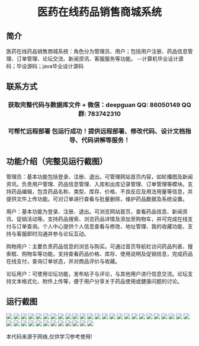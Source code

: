<p><h1 align="center">医药在线药品销售商城系统</h1></p>

## 简介
医药在线药品销售商城系统：角色分为管理员、用户；包括用户注册、药品信息管理、订单管理、论坛交流、新闻资讯、客服服务等功能。    --计算机毕业设计源码；毕设源码；java毕业设计源码


## 联系方式
<p><h3 align="center">获取完整代码与数据库文件 + 微信：deepguan QQ: 86050149 QQ群: 783742310</h3></p>
<p><h3 align="center">可帮忙远程部署 包运行成功！提供远程部署、修改代码、设计文档指导、代码讲解等服务！</h3></p>

## 功能介绍（完整见运行截图）
管理员：基本功能包括登录、注册、退出。可管理网站首页内容，如轮播图及新闻资讯。负责用户管理、药品信息管理、入库和出库记录管理、订单管理等模块。支持药品编辑，包含药品名称、类型、库存、价格、不良反应及用法用量等信息，并提供文件上传功能。可对订单进行查看与批量删除，维护药品数据及系统设置。

用户：基本功能为登录、注册、退出。可浏览网站首页，查看药品信息、新闻资讯、促销活动等。支持药品搜索、浏览药品详情及添加至购物车，并可完成在线支付与订单查询。个人中心提供个人信息查看与修改、地址管理、我的收藏功能，支持与客服即时沟通并参与论坛互动。

购物用户：主要负责药品信息的浏览与购买。可通过首页导航栏访问药品列表、搜索框、购物车等功能。支持查看药品价格、库存、使用说明及促销信息，完成药品在线支付，查询订单状态，并对商品评价与收藏。

论坛用户：可使用论坛功能，发布帖子与评论，与其他用户进行信息交流。论坛支持文本格式化、附件上传等，便于用户分享关于药品使用或健康问题的讨论。


## 运行截图
![](https://bs-1329754181.cos.ap-shanghai.myqcloud.com/ssm/MedicalOnlinePharmacySalesSystem/img/001.jpg)
![](https://bs-1329754181.cos.ap-shanghai.myqcloud.com/ssm/MedicalOnlinePharmacySalesSystem/img/002.jpg)
![](https://bs-1329754181.cos.ap-shanghai.myqcloud.com/ssm/MedicalOnlinePharmacySalesSystem/img/003.jpg)
![](https://bs-1329754181.cos.ap-shanghai.myqcloud.com/ssm/MedicalOnlinePharmacySalesSystem/img/004.jpg)
![](https://bs-1329754181.cos.ap-shanghai.myqcloud.com/ssm/MedicalOnlinePharmacySalesSystem/img/005.jpg)
![](https://bs-1329754181.cos.ap-shanghai.myqcloud.com/ssm/MedicalOnlinePharmacySalesSystem/img/006.jpg)
![](https://bs-1329754181.cos.ap-shanghai.myqcloud.com/ssm/MedicalOnlinePharmacySalesSystem/img/007.jpg)
![](https://bs-1329754181.cos.ap-shanghai.myqcloud.com/ssm/MedicalOnlinePharmacySalesSystem/img/008.jpg)
![](https://bs-1329754181.cos.ap-shanghai.myqcloud.com/ssm/MedicalOnlinePharmacySalesSystem/img/009.jpg)
![](https://bs-1329754181.cos.ap-shanghai.myqcloud.com/ssm/MedicalOnlinePharmacySalesSystem/img/010.jpg)
![](https://bs-1329754181.cos.ap-shanghai.myqcloud.com/ssm/MedicalOnlinePharmacySalesSystem/img/011.jpg)
![](https://bs-1329754181.cos.ap-shanghai.myqcloud.com/ssm/MedicalOnlinePharmacySalesSystem/img/012.jpg)
![](https://bs-1329754181.cos.ap-shanghai.myqcloud.com/ssm/MedicalOnlinePharmacySalesSystem/img/013.jpg)
![](https://bs-1329754181.cos.ap-shanghai.myqcloud.com/ssm/MedicalOnlinePharmacySalesSystem/img/014.jpg)
![](https://bs-1329754181.cos.ap-shanghai.myqcloud.com/ssm/MedicalOnlinePharmacySalesSystem/img/015.jpg)
![](https://bs-1329754181.cos.ap-shanghai.myqcloud.com/ssm/MedicalOnlinePharmacySalesSystem/img/016.jpg)
![](https://bs-1329754181.cos.ap-shanghai.myqcloud.com/ssm/MedicalOnlinePharmacySalesSystem/img/017.jpg)
![](https://bs-1329754181.cos.ap-shanghai.myqcloud.com/ssm/MedicalOnlinePharmacySalesSystem/img/018.jpg)
![](https://bs-1329754181.cos.ap-shanghai.myqcloud.com/ssm/MedicalOnlinePharmacySalesSystem/img/019.jpg)
![](https://bs-1329754181.cos.ap-shanghai.myqcloud.com/ssm/MedicalOnlinePharmacySalesSystem/img/020.jpg)
![](https://bs-1329754181.cos.ap-shanghai.myqcloud.com/ssm/MedicalOnlinePharmacySalesSystem/img/021.jpg)
![](https://bs-1329754181.cos.ap-shanghai.myqcloud.com/ssm/MedicalOnlinePharmacySalesSystem/img/022.jpg)
![](https://bs-1329754181.cos.ap-shanghai.myqcloud.com/ssm/MedicalOnlinePharmacySalesSystem/img/023.jpg)
![](https://bs-1329754181.cos.ap-shanghai.myqcloud.com/ssm/MedicalOnlinePharmacySalesSystem/img/024.jpg)
![](https://bs-1329754181.cos.ap-shanghai.myqcloud.com/ssm/MedicalOnlinePharmacySalesSystem/img/025.jpg)
![](https://bs-1329754181.cos.ap-shanghai.myqcloud.com/ssm/MedicalOnlinePharmacySalesSystem/img/026.jpg)
![](https://bs-1329754181.cos.ap-shanghai.myqcloud.com/ssm/MedicalOnlinePharmacySalesSystem/img/027.jpg)
![](https://bs-1329754181.cos.ap-shanghai.myqcloud.com/ssm/MedicalOnlinePharmacySalesSystem/img/028.jpg)
![](https://bs-1329754181.cos.ap-shanghai.myqcloud.com/ssm/MedicalOnlinePharmacySalesSystem/img/029.jpg)
![](https://bs-1329754181.cos.ap-shanghai.myqcloud.com/ssm/MedicalOnlinePharmacySalesSystem/img/030.jpg)
![](https://bs-1329754181.cos.ap-shanghai.myqcloud.com/ssm/MedicalOnlinePharmacySalesSystem/img/031.jpg)
![](https://bs-1329754181.cos.ap-shanghai.myqcloud.com/ssm/MedicalOnlinePharmacySalesSystem/img/032.jpg)
![](https://bs-1329754181.cos.ap-shanghai.myqcloud.com/ssm/MedicalOnlinePharmacySalesSystem/img/033.jpg)
![](https://bs-1329754181.cos.ap-shanghai.myqcloud.com/ssm/MedicalOnlinePharmacySalesSystem/img/034.jpg)
![](https://bs-1329754181.cos.ap-shanghai.myqcloud.com/ssm/MedicalOnlinePharmacySalesSystem/img/035.jpg)
![](https://bs-1329754181.cos.ap-shanghai.myqcloud.com/ssm/MedicalOnlinePharmacySalesSystem/img/036.jpg)
![](https://bs-1329754181.cos.ap-shanghai.myqcloud.com/ssm/MedicalOnlinePharmacySalesSystem/img/037.jpg)

<p>本代码来源于网络,仅供学习参考使用!</p>
